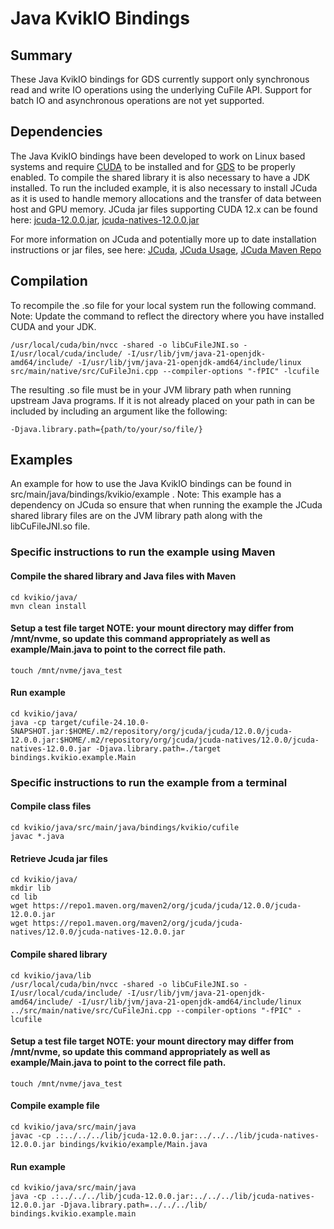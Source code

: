 # Java KvikIO Bindings

## Summary
These Java KvikIO bindings for GDS currently support only synchronous read and write IO operations using the underlying CuFile API. Support for batch IO and asynchronous operations are not yet supported.

## Dependencies
The Java KvikIO bindings have been developed to work on Linux based systems and require [CUDA](https://docs.nvidia.com/cuda/cuda-installation-guide-linux/index.html) to be installed and for [GDS](https://docs.nvidia.com/gpudirect-storage/troubleshooting-guide/index.html) to be properly enabled. To compile the shared library it is also necessary to have a JDK installed. To run the included example, it is also necessary to install JCuda as it is used to handle memory allocations and the transfer of data between host and GPU memory. JCuda jar files supporting CUDA 12.x can be found here:
[jcuda-12.0.0.jar](https://repo1.maven.org/maven2/org/jcuda/jcuda/12.0.0/jcuda-12.0.0.jar),
[jcuda-natives-12.0.0.jar](https://repo1.maven.org/maven2/org/jcuda/jcuda-natives/12.0.0/jcuda-natives-12.0.0.jar)

For more information on JCuda and potentially more up to date installation instructions or jar files, see here:
[JCuda](http://javagl.de/jcuda.org/), [JCuda Usage](https://github.com/jcuda/jcuda-main/blob/master/USAGE.md), [JCuda Maven Repo](https://mvnrepository.com/artifact/org.jcuda)

## Compilation
To recompile the .so file for your local system run the following command. Note: Update the command to reflect the directory where you have installed CUDA and your JDK.

    /usr/local/cuda/bin/nvcc -shared -o libCuFileJNI.so -I/usr/local/cuda/include/ -I/usr/lib/jvm/java-21-openjdk-amd64/include/ -I/usr/lib/jvm/java-21-openjdk-amd64/include/linux src/main/native/src/CuFileJni.cpp --compiler-options "-fPIC" -lcufile

The resulting .so file must be in your JVM library path when running upstream Java programs. If it is not already placed on your path in can be included by including an argument like the following:

    -Djava.library.path={path/to/your/so/file/}

## Examples
An example for how to use the Java KvikIO bindings can be found in src/main/java/bindings/kvikio/example . Note: This example has a dependency on JCuda so ensure that when running the example the JCuda shared library files are on the JVM library path along with the libCuFileJNI.so file.

### Specific instructions to run the example using Maven

#### Compile the shared library and Java files with Maven

    cd kvikio/java/
    mvn clean install

#### Setup a test file target NOTE: your mount directory may differ from /mnt/nvme, so update this command appropriately as well as example/Main.java to point to the correct file path.

    touch /mnt/nvme/java_test

#### Run example

    cd kvikio/java/
    java -cp target/cufile-24.10.0-SNAPSHOT.jar:$HOME/.m2/repository/org/jcuda/jcuda/12.0.0/jcuda-12.0.0.jar:$HOME/.m2/repository/org/jcuda/jcuda-natives/12.0.0/jcuda-natives-12.0.0.jar -Djava.library.path=./target bindings.kvikio.example.Main

### Specific instructions to run the example from a terminal

#### Compile class files

    cd kvikio/java/src/main/java/bindings/kvikio/cufile
    javac *.java

#### Retrieve Jcuda jar files

    cd kvikio/java/
    mkdir lib
    cd lib
    wget https://repo1.maven.org/maven2/org/jcuda/jcuda/12.0.0/jcuda-12.0.0.jar
    wget https://repo1.maven.org/maven2/org/jcuda/jcuda-natives/12.0.0/jcuda-natives-12.0.0.jar

#### Compile shared library

    cd kvikio/java/lib
    /usr/local/cuda/bin/nvcc -shared -o libCuFileJNI.so -I/usr/local/cuda/include/ -I/usr/lib/jvm/java-21-openjdk-amd64/include/ -I/usr/lib/jvm/java-21-openjdk-amd64/include/linux ../src/main/native/src/CuFileJni.cpp --compiler-options "-fPIC" -lcufile

#### Setup a test file target NOTE: your mount directory may differ from /mnt/nvme, so update this command appropriately as well as example/Main.java to point to the correct file path.

    touch /mnt/nvme/java_test

#### Compile example file

    cd kvikio/java/src/main/java
    javac -cp .:../../../lib/jcuda-12.0.0.jar:../../../lib/jcuda-natives-12.0.0.jar bindings/kvikio/example/Main.java

#### Run example

    cd kvikio/java/src/main/java
    java -cp .:../../../lib/jcuda-12.0.0.jar:../../../lib/jcuda-natives-12.0.0.jar -Djava.library.path=../../../lib/ bindings.kvikio.example.main

